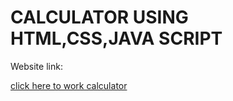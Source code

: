 # CALCULATOR USING HTML,CSS,JAVA SCRIPT
<p>Website link:</p>
<a href="https://midhu-cse.github.io/calculator/">click here to work calculator</a>
